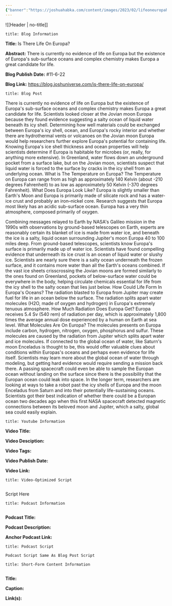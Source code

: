 ```yaml
---
{"banner":"https://joshuahabka.com/content/images/2023/02/lifeoneuropaheader-2--1-.webp","banner_x":0.5,"dg-publish":true,"permalink":"/blog/is-there-life-on-europa/","dgPassFrontmatter":true,"noteIcon":"","created":"","updated":""}
---
```



![[Header \| no-title]]

```ad-info
title: Blog Information
```

**Title:** Is There Life On Europa?

**Abstract:** There is currently no evidence of life on Europa but the existence of Europa's sub-surface oceans and complex chemistry makes Europa a great candidate for life.

**Blog Publish Date:** #11-6-22 

**Blog Link:** https://blog.joshuniverse.com/is-there-life-on-europa/

```ad-abstract
title: Blog Post
```

There is currently no evidence of life on Europa but the existence of Europa's sub-surface oceans and complex chemistry makes Europa a great candidate for life. Scientists looked closer at the Jovian moon Europa because they found evidence suggesting a salty ocean of liquid water beneath its icy shell. Determining how well materials could be exchanged between Europa's icy shell, ocean, and Europa's rocky interior and whether there are hydrothermal vents or volcanoes on the Jovian moon Europa would help researchers further explore Europa's potential for containing life. Knowing Europa's ice shell thickness and ocean properties will help scientists determine if Europa is habitable for microbes (or, really, for anything more extensive). In Greenland, water flows down an underground pocket from a surface lake, but on the Jovian moon, scientists suspect that liquid water is forced to the surface by cracks in the icy shell from an underlying ocean.
What is The Temperature on Europa?
The Temperature on Europa can range from as high as approximately 140 Kelvin (about -210 degrees Fahrenheit) to as low as approximately 50 Kelvin (-370 degrees Fahrenheit).
What Does Europa Look Like?
Europa is slightly smaller than Earth's Moon and Europa is primarily made of silicate rock and has a water-ice crust and probably an iron–nickel core. Research suggests that Europa most likely has an acidic sub-surface ocean. Europa has a very thin atmosphere, composed primarily of oxygen.

Combining messages relayed to Earth by NASA's Galileo mission in the 1990s with observations by ground-based telescopes on Earth, experts are reasonably certain its blanket of ice is made from water ice, and beneath the ice is a salty, liquid ocean surrounding Jupiter's moon Europa 40 to 100 miles deep. From ground-based telescopes, scientists know Europa's surface is primarily made up of water ice. Scientists have found compelling evidence that underneath its ice crust is an ocean of liquid water or slushy ice. Scientists are nearly sure there is a salty ocean underneath the frozen surface, and it contains more water than all the Earth's oceans combined. If the vast ice sheets crisscrossing the Jovian moons are formed similarly to the ones found on Greenland, pockets of below-surface water could be everywhere in the body, helping circulate chemicals essential for life from the icy shell to the salty ocean that lies just below.
How Could Life Form In Europa's Oceans?
The radiation blasted to Europa from Jupiter may create fuel for life in an ocean below the surface. The radiation splits apart water molecules (H2O, made of oxygen and hydrogen) in Europa's extremely tenuous atmosphere.
How Much Radiation Does Europa Get?
Europa receives 5.4 Sv (540 rem) of radiation per day, which is approximately 1,800 times the average annual dose experienced by a human on Earth at sea level.
What Molecules Are On Europa?
The molecules presents on Europa include carbon, hydrogen, nitrogen, oxygen, phosphorus and sulfur. These molecules are caused by the radiation from Jupiter which splits apart water and ice molecules.
If connected to the global ocean of water, like Saturn's moon Enceladus is thought to be, this would offer valuable clues about conditions within Europas's oceans and perhaps even evidence for life itself. Scientists may learn more about the global ocean of water through modeling, but getting hard evidence would require sending a mission back there. A passing spacecraft could even be able to sample the Europan ocean without landing on the surface since there is the possibility that the Europan ocean could leak into space. In the longer term, researchers are looking at ways to take a robot past the icy shells of Europa and the moon Enceladus from Saturn and into their potentially life-sustaining oceans.
Scientists got their best indication of whether there could be a Europan ocean two decades ago when this first NASA spacecraft detected magnetic connections between its beloved moon and Jupiter, which a salty, global sea could easily explain.

```ad-info
title: Youtube Information
```

**Video Title:**

**Video Desciption:**

**Video Tags:**

**Video Publish Date:**

**Video Link:**

```ad-abstract
title: Video-Optimized Script


```

Script Here

```ad-info
title: Podcast Information


```

**Podcast Title:**

**Podcast Description:**

**Anchor Podcast Link:**

```ad-info
title: Podcast Script

Podcast Script Same As Blog Post Script

```


```ad-info
title: Short-Form Content Information


```

**Title:**

**Caption:**

**Link(s):**

